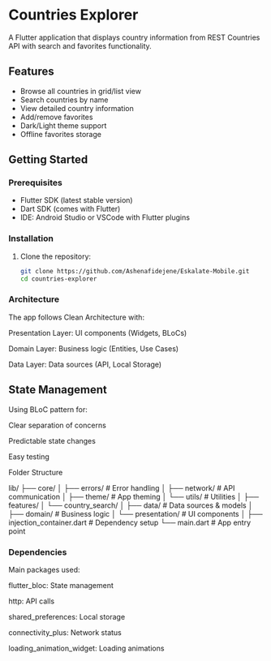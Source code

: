# Countries Explorer

A Flutter application that displays country information from REST Countries API with search and favorites functionality.

## Features

- Browse all countries in grid/list view
- Search countries by name
- View detailed country information
- Add/remove favorites
- Dark/Light theme support
- Offline favorites storage

## Getting Started

### Prerequisites

- Flutter SDK (latest stable version)
- Dart SDK (comes with Flutter)
- IDE: Android Studio or VSCode with Flutter plugins

### Installation

1. Clone the repository:
   ```bash
   git clone https://github.com/Ashenafidejene/Eskalate-Mobile.git
   cd countries-explorer

### Architecture
The app follows Clean Architecture with:

Presentation Layer: UI components (Widgets, BLoCs)

Domain Layer: Business logic (Entities, Use Cases)

Data Layer: Data sources (API, Local Storage)

## State Management
Using BLoC pattern for:

Clear separation of concerns

Predictable state changes

Easy testing

Folder Structure

lib/
├── core/
│   ├── errors/     # Error handling
│   ├── network/    # API communication
│   ├── theme/      # App theming
│   └── utils/      # Utilities
│
├── features/
│   └── country_search/
│       ├── data/       # Data sources & models
│       ├── domain/     # Business logic
│       └── presentation/ # UI components
│
├── injection_container.dart # Dependency setup
└── main.dart          # App entry point

### Dependencies
Main packages used:

flutter_bloc: State management

http: API calls

shared_preferences: Local storage

connectivity_plus: Network status

loading_animation_widget: Loading animations